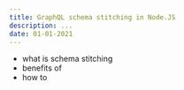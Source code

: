 ```yaml
---
title: GraphQL schema stitching in Node.JS
description: ...
date: 01-01-2021
---
```

* what is schema stitching
* benefits of
* how to
